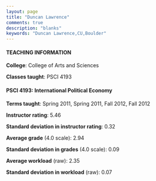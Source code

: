```yaml
---
layout: page
title: "Duncan Lawrence" 
comments: true
description: "blanks"
keywords: "Duncan Lawrence,CU,Boulder"
---
```

<head>
<script src="https://ajax.googleapis.com/ajax/libs/jquery/2.1.3/jquery.min.js"></script>
<script src="https://dl.dropboxusercontent.com/s/pc42nxpaw1ea4o9/highcharts.js?dl=0"></script>
<!-- <script src="../assets/js/highcharts.js"></script> -->
<style type="text/css">@font-face {
	font-family: "Bebas Neue";
	src: url(https://www.filehosting.org/file/details/544349/BebasNeue Regular.otf) format("opentype");
	}
	h1.Bebas { 
		font-family: "Bebas Neue", Verdana, Tahoma;
	}
</style>
</head>
	   
#### TEACHING INFORMATION

**College**: College of Arts and Sciences

**Classes taught**: PSCI 4193

#### PSCI 4193: International Political Economy

**Terms taught**: Spring 2011, Spring 2011, Fall 2012, Fall 2012

**Instructor rating**: 5.46

**Standard deviation in instructor rating**: 0.32

**Average grade** (4.0 scale): 2.94

**Standard deviation in grades** (4.0 scale): 0.09

**Average workload** (raw): 2.35

**Standard deviation in workload** (raw): 0.07

